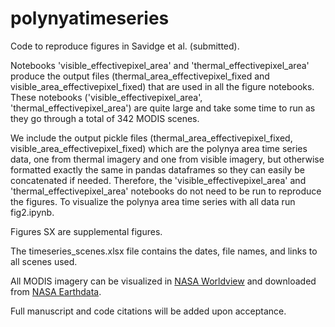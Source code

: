 # polynyatimeseries

Code to reproduce figures in Savidge et al. (submitted).

Notebooks 'visible_effectivepixel_area' and 'thermal_effectivepixel_area' produce the output files (thermal_area_effectivepixel_fixed and visible_area_effectivepixel_fixed) that are  used in all the figure notebooks. These notebooks ('visible_effectivepixel_area', 'thermal_effectivepixel_area') are quite large and take some time to run as they go through a total of 342 MODIS scenes.

We include the output pickle files (thermal_area_effectivepixel_fixed, visible_area_effectivepixel_fixed) which are the polynya area time series data, one from thermal imagery and one from visible imagery, but otherwise formatted exactly the same in pandas dataframes so they can easily be concatenated if needed. Therefore, the 'visible_effectivepixel_area' and 'thermal_effectivepixel_area' notebooks do not need to be run to reproduce the figures. To visualize the polynya area time series with all data run fig2.ipynb.

Figures SX are supplemental figures.

The timeseries_scenes.xlsx file contains the dates, file names, and links to all scenes used.

All MODIS imagery can be visualized in [NASA Worldview](https://worldview.earthdata.nasa.gov/) and downloaded from [NASA Earthdata](https://search.earthdata.nasa.gov/). 

Full manuscript and code citations will be added upon acceptance.
